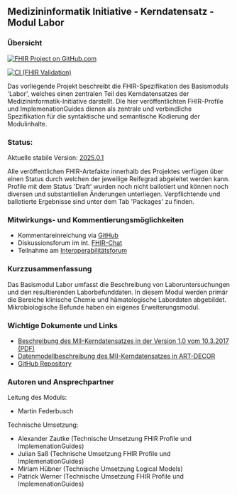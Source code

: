 ## Medizininformatik Initiative - Kerndatensatz - Modul Labor

### Übersicht

[![FHIR Project on GitHub.com](https://img.shields.io/badge/FHIR_project_on_GitHub.com-kerndatensatzmodul--labor-green)](https://github.com/medizininformatik-initiative/kerndatensatzmodul-labor) 

[![CI (FHIR Validation)](https://github.com/medizininformatik-initiative/kerndatensatzmodul-labor/actions/workflows/main.yml/badge.svg)](https://github.com/medizininformatik-initiative/kerndatensatzmodul-labor/actions/workflows/main.yml)

Das vorliegende Projekt beschreibt die FHIR-Spezifikation des Basismoduls 'Labor', welches einen zentralen Teil des Kerndatensatzes der Medizininformatik-Initiative darstellt. Die hier veröffentlichten FHIR-Profile und ImplemenationGuides dienen als zentrale und verbindliche Spezifikation für die syntaktische und semantische Kodierung der Modulinhalte.

### Status:

Aktuelle stabile Version: [2025.0.1](https://simplifier.net/packages/de.medizininformatikinitiative.kerndatensatz.laborbefund/2025.0.1)
<!-- Reifegrad: -->

Alle veröffentlichen FHIR-Artefakte innerhalb des Projektes verfügen über einen Status durch welchen der jeweilige Reifegrad abgeleitet werden kann.
Profile mit dem Status 'Draft' wurden noch nicht ballotiert und können noch diversen und substantiellen Änderungen unterliegen. Verpflichtende und ballotierte Ergebnisse sind unter dem Tab 'Packages' zu finden.

### Mitwirkungs- und Kommentierungsmöglichkeiten

* Kommentareinreichung via [GitHub](https://github.com/medizininformatik-initiative/kerndatensatzmodul-labor)
* Diskussionsforum im int. [FHIR-Chat](https://chat.fhir.org/#narrow/stream/179307-german.2Fmi-initiative)
* Teilnahme am [Interoperabilitätsforum](https://wiki.hl7.de/index.php?title=Interoperabilitätsforum)

### Kurzzusammenfassung

Das Basismodul Labor umfasst die Beschreibung von Laboruntersuchungen und den resultierenden Laborbefunddaten. In diesem Modul werden primär die Bereiche klinische Chemie und hämatologische Labordaten abgebildet. Mikrobiologische Befunde haben ein eigenes Erweiterungsmodul. 

### Wichtige Dokumente und Links
* [Beschreibung des MII-Kerndatensatzes in der Version 1.0 vom 10.3.2017 (PDF)](https://www.medizininformatik-initiative.de/sites/default/files/inline-files/MII_04_Kerndatensatz_1-0.pdf)
* [Datenmodellbeschreibung des MII-Kerndatensatzes in ART-DECOR](https://art-decor.org/art-decor/decor-project--mide-)
* [GitHub Repository](https://github.com/medizininformatik-initiative/kerndatensatzmodul-labor)

### Autoren und Ansprechpartner

Leitung des Moduls:

* Martin Federbusch

Technische Umsetzung:

* Alexander Zautke (Technische Umsetzung FHIR Profile und ImplemenationGuides)
* Julian Saß (Technische Umsetzung FHIR Profile und ImplemenationGuides)
* Miriam Hübner (Technische Umsetzung Logical Models)
* Patrick Werner (Technische Umsetzung FHIR Profile und ImplemenationGuides)
